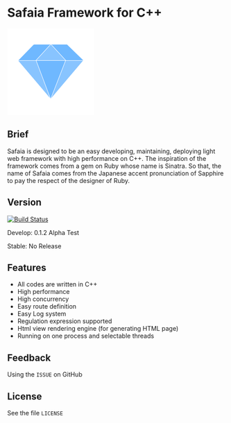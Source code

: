 # Safaia Framework for C++
![Safaia Logo](https://raw.githubusercontent.com/dsh0416/safaia-framework/master/doc/res/logo.png)

## Brief
Safaia is designed to be an easy developing, maintaining, deploying light web framework with high performance on C++. The inspiration of the framework comes from a gem on Ruby whose name is Sinatra. So that, the name of Safaia comes from the Japanese accent pronunciation of Sapphire to pay the respect of the designer of Ruby.

## Version

[![Build Status](https://travis-ci.org/dsh0416/safaia-framework.svg?branch=master)](https://travis-ci.org/dsh0416/safaia-framework)

Develop: 0.1.2 Alpha Test

Stable: No Release

## Features
- All codes are written in C++
- High performance
- High concurrency
- Easy route definition
- Easy Log system
- Regulation expression supported
- Html view rendering engine (for generating HTML page)
- Running on one process and selectable threads

## Feedback
Using the `ISSUE` on GitHub


## License
See the file `LICENSE`